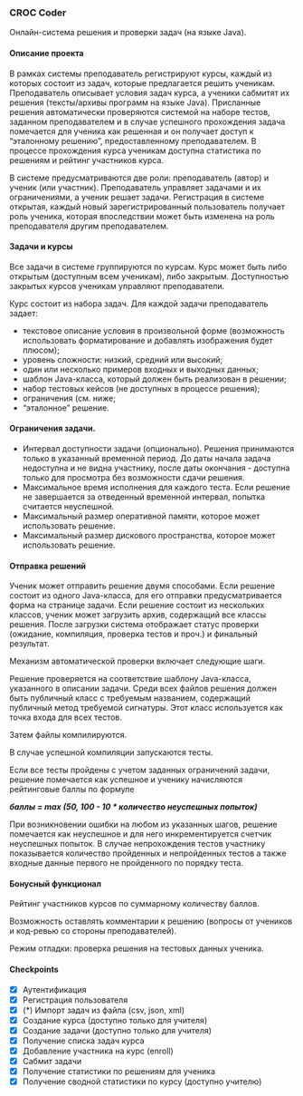 ### CROC Coder
Онлайн-система решения и проверки задач (на языке Java).

#### Описание проекта
В рамках системы преподаватель регистрируют курсы, каждый из которых состоит из задач, которые предлагается решить ученикам. Преподаватель описывает условия задач курса, а ученики сабмитят их решения (тексты/архивы программ на языке Java). Присланные решения автоматически проверяются системой на наборе тестов, заданном преподавателем и в случае успешного прохождения задача помечается для ученика как решенная и он получает доступ к “эталонному решению”, предоставленному преподавателем. В процессе прохождения курса ученикам доступна статистика по решениям и рейтинг участников курса.

В системе предусматриваются две роли: преподаватель (автор) и ученик (или участник). Преподаватель управляет задачами и их ограничениями, а ученик решает задачи. Регистрация в системе открытая, каждый новый зарегистрированный пользователь получает роль ученика, которая впоследствии может быть изменена на роль преподавателя другим преподавателем.
#### Задачи и курсы
Все задачи в системе группируются по курсам. Курс может быть либо открытым (доступным всем ученикам), либо закрытым. Доступностью закрытых курсов ученикам управляют преподаватели.

Курс состоит из набора задач. Для каждой задачи преподаватель задает: 
* текстовое описание условия в произвольной форме (возможность использовать форматирование и добавлять изображения будет плюсом);
* уровень сложности: низкий, средний или высокий;
* один или несколько примеров входных и выходных данных;
* шаблон Java-класса, который должен быть реализован в решении;
* набор тестовых кейсов (не доступных в процессе решения);
* ограничения (см. ниже;
* “эталонное” решение.

#### Ограничения задачи.
* Интервал доступности задачи (опционально). Решения принимаются только в указанный временной период. До даты начала задача недоступна и не видна участнику, после даты окончания - доступна только для просмотра без возможности сдачи решения.
* Максимальное время исполнения для каждого теста. Если решение не завершается за отведенный временной интервал, попытка считается неуспешной.
* Максимальный размер оперативной памяти, которое может использовать решение.
* Максимальный размер дискового пространства, которое может использовать решение.
#### Отправка решений
Ученик может отправить решение двумя способами. Если решение состоит из одного Java-класса, для его отправки предусматривается форма на странице задачи. Если решение состоит из нескольких классов, ученик может загрузить архив, содержащий все классы решения. После загрузки система отображает статус проверки (ожидание, компиляция, проверка тестов и проч.) и финальный результат.

Механизм автоматической проверки включает следующие шаги.

Решение проверяется на соответствие шаблону Java-класса, указанного в описании задачи. Среди всех файлов решения должен быть публичный класс с требуемым названием, содержащий публичный метод требуемой сигнатуры. Этот класс используется как точка входа для всех тестов.

Затем файлы компилируются.

В случае успешной компиляции запускаются тесты.

Если все тесты пройдены с учетом заданных ограничений задачи, решение помечается как успешное и ученику начисляются рейтинговые баллы по формуле

**_баллы = max (50, 100 - 10 * количество неуспешных попыток)_**

При возникновении ошибки на любом из указанных шагов, решение помечается как неуспешное и для него инкрементируется счетчик неуспешных попыток. В случае непрохождения тестов участнику показывается количество пройденных и непройденных тестов а также входные данные первого не пройденного по порядку теста.
#### Бонусный функционал
Рейтинг участников курсов по суммарному количеству баллов.

Возможность оставлять комментарии к решению (вопросы от учеников и код-ревью со стороны преподавателей).

Режим отладки: проверка решения на тестовых данных ученика.


#### Checkpoints
- [x] Аутентификация
- [x] Регистрация пользователя
- [x] (*) Импорт задач из файла (csv, json, xml)
- [x] Создание курса (доступно только для учителя)
- [x] Создание задачи (доступно только для учителя)
- [x] Получение списка задач курса
- [x] Добавление участника на курс (enroll)
- [x] Сабмит задачи
- [x] Получение статистики по решениям для ученика
- [x] Получение сводной статистики по курсу (доступно учителю)

